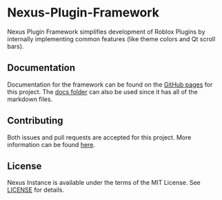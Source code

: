 # Nexus-Plugin-Framework
Nexus Plugin Framework simplifies development of Roblox Plugins
by internally implementing common features (like theme colors
and Qt scroll bars).

## Documentation
Documentation for the framework can be found on the
[GitHub pages](https://thenexusavenger.github.io/Nexus-Plugin-Framework)
for this project. The [docs folder](docs) can also be used since it has all
of the markdown files.

## Contributing
Both issues and pull requests are accepted for this project.
More information can be found [here](docs/contributing.md).

## License
Nexus Instance is available under the terms of the MIT 
License. See [LICENSE](LICENSE) for details.